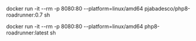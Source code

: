 docker run -it --rm -p 8080:80 --platform=linux/amd64 pjabadesco/php8-roadrunner:0.7 sh

docker run -it --rm -p 8080:80 --platform=linux/amd64 php8-roadrunner:latest sh
